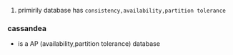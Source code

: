1. primirily database has 
`consistency,availability,partition tolerance`

### cassandea 
- is a  AP (availability,partition tolerance) database 

